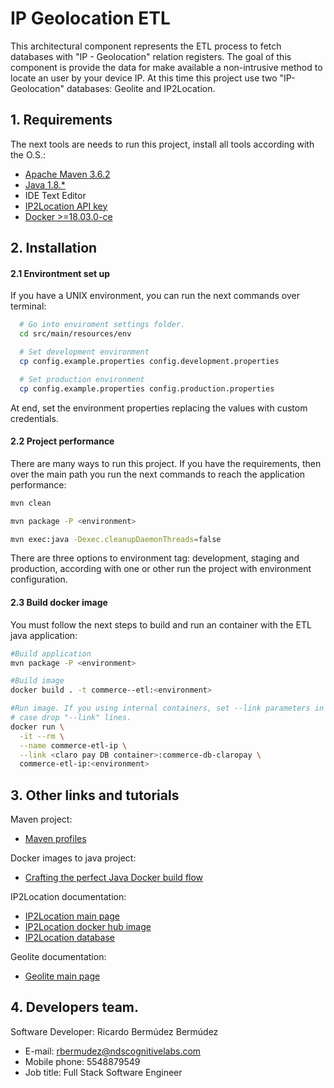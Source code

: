 # IP Geolocation ETL

This architectural component represents the ETL process to fetch databases with "IP - Geolocation" relation registers. The goal of this component is provide the data for make available a non-intrusive method to locate an user by your device IP. At this time this project use two "IP-Geolocation" databases: Geolite and IP2Location.

## 1. Requirements

The next tools are needs to run this project, install all tools according with the O.S.:

 - [Apache Maven 3.6.2](https://maven.apache.org/)
 - [Java 1.8.*](https://www.oracle.com/technetwork/java/javase/downloads/jdk8-downloads-2133151.html)
 - IDE Text Editor
 - [IP2Location API key](https://lite.ip2location.com/sign-up?ref=DB1)
 - [Docker >=18.03.0-ce](https://runnable.com/docker/getting-started/)

## 2. Installation

#### 2.1 Environtment set up

If you have a UNIX environment, you can run the next commands over terminal:

```bash
  # Go into enviroment settings folder.
  cd src/main/resources/env

  # Set development environment
  cp config.example.properties config.development.properties

  # Set production environment
  cp config.example.properties config.production.properties
```

At end, set the environment properties replacing the values with custom credentials.

#### 2.2 Project performance

There are many ways to run this project. If you have the requirements, then over the main path you run the next commands to reach the application performance:

```bash
mvn clean

mvn package -P <environment>

mvn exec:java -Dexec.cleanupDaemonThreads=false
```

There are three options to environment tag: development, staging and production, according with one or other run the project with environment configuration.

#### 2.3 Build docker image

You must follow the next steps to build and run an container with the ETL java application:

```bash
#Build application
mvn package -P <environment>

#Build image
docker build . -t commerce--etl:<environment>

#Run image. If you using internal containers, set --link parameters in other
# case drop "--link" lines.
docker run \
  -it --rm \
  --name commerce-etl-ip \
  --link <claro pay DB container>:commerce-db-claropay \
  commerce-etl-ip:<environment>
```

## 3. Other links and tutorials

Maven project:

 - [Maven profiles](https://www.mkyong.com/maven/maven-profiles-example/)

Docker images to java project:

 - [Crafting the perfect Java Docker build flow](https://codefresh.io/docker-tutorial/java_docker_pipeline/)

IP2Location documentation:

 - [IP2Location main page](https://www.ip2location.com/)
 - [IP2Location docker hub image](https://hub.docker.com/r/ip2location/mysql/)
 - [IP2Location database](https://lite.ip2location.com/database/ip-country-region-city-latitude-longitude-zipcode)

Geolite documentation:

 - [Geolite main page](https://dev.maxmind.com/geoip/geoip2/geolite2/)

## 4. Developers team.

 Software Developer: Ricardo Bermúdez Bermúdez
 - E-mail:       rbermudez@ndscognitivelabs.com
 - Mobile phone: 5548879549    
 - Job title:    Full Stack Software Engineer
